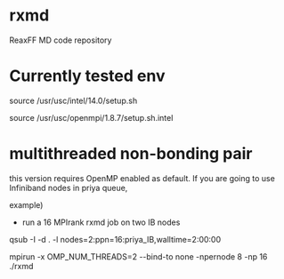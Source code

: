 # rxmd
ReaxFF MD code repository 

# Currently tested env
source /usr/usc/intel/14.0/setup.sh

source /usr/usc/openmpi/1.8.7/setup.sh.intel


# multithreaded non-bonding pair 
this version requires OpenMP enabled as default. If you are going to use Infiniband nodes in priya queue,

example)
- run a 16 MPIrank rxmd job on two IB nodes

qsub -I -d . -l nodes=2:ppn=16:priya_IB,walltime=2:00:00

mpirun -x OMP_NUM_THREADS=2 --bind-to none -npernode 8 -np 16 ./rxmd
